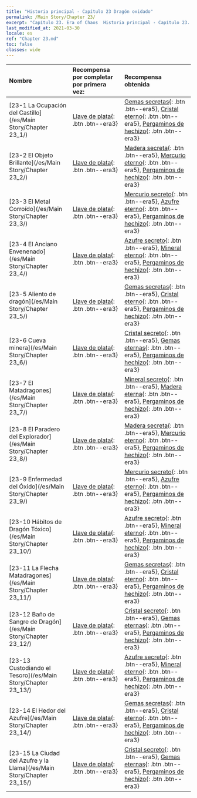 ```yaml
---
title: "Historia principal - Capítulo 23 Dragón oxidado"
permalink: /Main Story/Chapter 23/
excerpt: "Capítulo 23. Era of Chaos  Historia principal - Capítulo 23. Dragón oxidado"
last_modified_at: 2021-03-30
locale: es
ref: "Chapter 23.md"
toc: false
classes: wide
---
```


  | Nombre |  Recompensa por completar por primera vez: | Recompensa obtenida |
  |:------------|:------------|:------------| 
  | [23-1 La Ocupación del Castillo](/es/Main Story/Chapter 23_1/) | [Llave de plata](/es/Items/con_693/){: .btn .btn--era3} | [Gemas secretas](/es/Items/mat_79/){: .btn .btn--era5}, [Cristal eterno](/es/Items/mat_73/){: .btn .btn--era5}, [Pergaminos de hechizo](/es/Items/con_694/){: .btn .btn--era3} |
  | [23-2 El Objeto Brillante](/es/Main Story/Chapter 23_2/) | [Llave de plata](/es/Items/con_693/){: .btn .btn--era3} | [Madera secreta](/es/Items/mat_76/){: .btn .btn--era5}, [Mercurio eterno](/es/Items/mat_70/){: .btn .btn--era5}, [Pergaminos de hechizo](/es/Items/con_694/){: .btn .btn--era3} |
  | [23-3 El Metal Corroído](/es/Main Story/Chapter 23_3/) | [Llave de plata](/es/Items/con_693/){: .btn .btn--era3} | [Mercurio secreto](/es/Items/mat_77/){: .btn .btn--era5}, [Azufre eterno](/es/Items/mat_71/){: .btn .btn--era5}, [Pergaminos de hechizo](/es/Items/con_694/){: .btn .btn--era3} |
  | [23-4 El Anciano Envenenado](/es/Main Story/Chapter 23_4/) | [Llave de plata](/es/Items/con_693/){: .btn .btn--era3} | [Azufre secreto](/es/Items/mat_78/){: .btn .btn--era5}, [Mineral eterno](/es/Items/mat_68/){: .btn .btn--era5}, [Pergaminos de hechizo](/es/Items/con_694/){: .btn .btn--era3} |
  | [23-5 Aliento de dragón](/es/Main Story/Chapter 23_5/) | [Llave de plata](/es/Items/con_693/){: .btn .btn--era3} | [Gemas secretas](/es/Items/mat_79/){: .btn .btn--era5}, [Cristal eterno](/es/Items/mat_73/){: .btn .btn--era5}, [Pergaminos de hechizo](/es/Items/con_694/){: .btn .btn--era3} |
  | [23-6 Cueva minera](/es/Main Story/Chapter 23_6/) | [Llave de plata](/es/Items/con_693/){: .btn .btn--era3} | [Cristal secreto](/es/Items/mat_80/){: .btn .btn--era5}, [Gemas eternas](/es/Items/mat_72/){: .btn .btn--era5}, [Pergaminos de hechizo](/es/Items/con_694/){: .btn .btn--era3} |
  | [23-7 El Matadragones](/es/Main Story/Chapter 23_7/) | [Llave de plata](/es/Items/con_693/){: .btn .btn--era3} | [Mineral secreto](/es/Items/mat_75/){: .btn .btn--era5}, [Madera eterna](/es/Items/mat_69/){: .btn .btn--era5}, [Pergaminos de hechizo](/es/Items/con_694/){: .btn .btn--era3} |
  | [23-8 El Paradero del Explorador](/es/Main Story/Chapter 23_8/) | [Llave de plata](/es/Items/con_693/){: .btn .btn--era3} | [Madera secreta](/es/Items/mat_76/){: .btn .btn--era5}, [Mercurio eterno](/es/Items/mat_70/){: .btn .btn--era5}, [Pergaminos de hechizo](/es/Items/con_694/){: .btn .btn--era3} |
  | [23-9 Enfermedad del Óxido](/es/Main Story/Chapter 23_9/) | [Llave de plata](/es/Items/con_693/){: .btn .btn--era3} | [Mercurio secreto](/es/Items/mat_77/){: .btn .btn--era5}, [Azufre eterno](/es/Items/mat_71/){: .btn .btn--era5}, [Pergaminos de hechizo](/es/Items/con_694/){: .btn .btn--era3} |
  | [23-10 Hábitos de Dragón Tóxico](/es/Main Story/Chapter 23_10/) | [Llave de plata](/es/Items/con_693/){: .btn .btn--era3} | [Azufre secreto](/es/Items/mat_78/){: .btn .btn--era5}, [Mineral eterno](/es/Items/mat_68/){: .btn .btn--era5}, [Pergaminos de hechizo](/es/Items/con_694/){: .btn .btn--era3} |
  | [23-11 La Flecha Matadragones](/es/Main Story/Chapter 23_11/) | [Llave de plata](/es/Items/con_693/){: .btn .btn--era3} | [Gemas secretas](/es/Items/mat_79/){: .btn .btn--era5}, [Cristal eterno](/es/Items/mat_73/){: .btn .btn--era5}, [Pergaminos de hechizo](/es/Items/con_694/){: .btn .btn--era3} |
  | [23-12 Baño de Sangre de Dragón](/es/Main Story/Chapter 23_12/) | [Llave de plata](/es/Items/con_693/){: .btn .btn--era3} | [Cristal secreto](/es/Items/mat_80/){: .btn .btn--era5}, [Gemas eternas](/es/Items/mat_72/){: .btn .btn--era5}, [Pergaminos de hechizo](/es/Items/con_694/){: .btn .btn--era3} |
  | [23-13 Custodiando el Tesoro](/es/Main Story/Chapter 23_13/) | [Llave de plata](/es/Items/con_693/){: .btn .btn--era3} | [Azufre secreto](/es/Items/mat_78/){: .btn .btn--era5}, [Mineral eterno](/es/Items/mat_68/){: .btn .btn--era5}, [Pergaminos de hechizo](/es/Items/con_694/){: .btn .btn--era3} |
  | [23-14 El Hedor del Azufre](/es/Main Story/Chapter 23_14/) | [Llave de plata](/es/Items/con_693/){: .btn .btn--era3} | [Gemas secretas](/es/Items/mat_79/){: .btn .btn--era5}, [Cristal eterno](/es/Items/mat_73/){: .btn .btn--era5}, [Pergaminos de hechizo](/es/Items/con_694/){: .btn .btn--era3} |
  | [23-15 La Ciudad del Azufre y la Llama](/es/Main Story/Chapter 23_15/) | [Llave de plata](/es/Items/con_693/){: .btn .btn--era3} | [Cristal secreto](/es/Items/mat_80/){: .btn .btn--era5}, [Gemas eternas](/es/Items/mat_72/){: .btn .btn--era5}, [Pergaminos de hechizo](/es/Items/con_694/){: .btn .btn--era3} |
